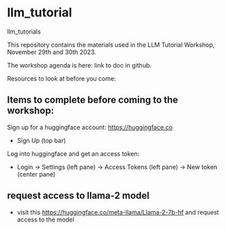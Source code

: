 
# llm_tutorial
llm_tutorials

This repository contains the materials used in the LLM Tutorial Workshop, November 29th and 30th 2023.

The workshop agenda is here: link to doc in github.

Resources to look at before you come:

## Items to complete before coming to the workshop:

Sign up for a huggingface account: https://huggingface.co
  
-  Sign Up (top bar)

Log into huggingface and get an access token:
  
-  Login -> Settings (left pane) -> Access Tokens (left pane) -> New token (center pane)

## request access to llama-2 model

- visit this https://huggingface.co/meta-llama/Llama-2-7b-hf and request access to the model
